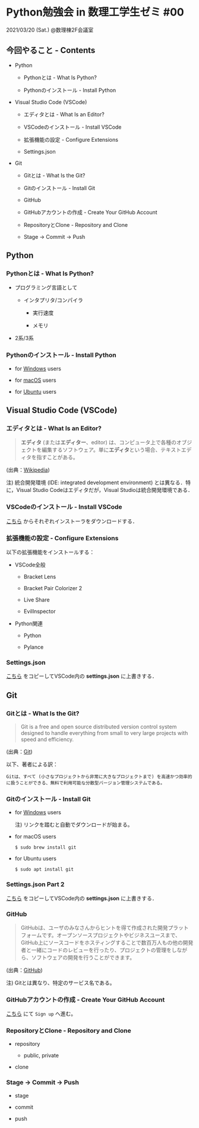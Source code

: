 # Python勉強会 in 数理工学生ゼミ #00

2021/03/20 (Sat.) @数理棟2F会議室

## 今回やること - Contents

- Python

  - Pythonとは - What Is Python?

  - Pythonのインストール - Install Python

- Visual Studio Code (VSCode)

  - エディタとは - What Is an Editor?

  - VSCodeのインストール - Install VSCode

  - 拡張機能の設定 - Configure Extensions

  - Settings.json

- Git

  - Gitとは - What Is the Git?

  - Gitのインストール - Install Git

  - GitHub

  - GitHubアカウントの作成 - Create Your GitHub Account

  - RepositoryとClone - Repository and Clone

  - Stage -> Commit -> Push

## Python

### Pythonとは - What Is Python?

- プログラミング言語として

  - インタプリタ/コンパイラ

    - 実行速度

    - メモリ

- 2系/3系

### Pythonのインストール - Install Python

- for [Windows](https://www.python.jp/install/windows/install.html) users

- for [macOS](https://www.python.jp/install/macos/index.html) users

- for [Ubuntu](https://qiita.com/rhene/items/ff11c7850a9a7617c50f) users

## Visual Studio Code (VSCode)

### エディタとは - What Is an Editor?

> **エディタ** (または**エディター**、editor) は、コンピュータ上で各種のオブジェクトを編集するソフトウェア。単に**エディタ**という場合、テキストエディタを指すことがある。

(出典：[Wikipedia](https://ja.wikipedia.org/wiki/%E3%82%A8%E3%83%87%E3%82%A3%E3%82%BF))

注) 統合開発環境 (IDE: integrated development environment) とは異なる．特に，Visual Studio Codeはエディタだが，Visual Studioは統合開発環境である．

### VSCodeのインストール - Install VSCode

[こちら](https://code.visualstudio.com/download) からそれぞれインストーラをダウンロードする．

### 拡張機能の設定 - Configure Extensions

以下の拡張機能をインストールする：

- VSCode全般

  - Bracket Lens

  - Bracket Pair Colorizer 2

  - Live Share

  - EvilInspector

- Python関連

  - Python

  - Pylance

### Settings.json

[こちら](https://github.com/fumiyanll23/PythonLearning/blob/main/00/settings.json) をコピーしてVSCode内の **settings.json** に上書きする．

## Git

### Gitとは - What Is the Git?

> Git is a free and open source distributed version control system designed to handle everything from small to very large projects with speed and efficiency.

(出典：[Git](https://git-scm.com/))

以下、著者による訳：

`Gitは、すべて (小さなプロジェクトから非常に大きなプロジェクトまで) を高速かつ効率的に扱うことができる、無料で利用可能な分散型バージョン管理システムである。`

### Gitのインストール - Install Git

- for [Windows](https://git-scm.com/download/win) users

  注) リンクを踏むと自動でダウンロードが始まる。

- for macOS users

  ```terminal
  $ sudo brew install git
  ```

- for Ubuntu users

  ```terminal
  $ sudo apt install git
  ```

### Settings.json Part 2

[こちら](https://github.com/fumiyanll23/PythonLearning/blob/main/00/settings_git.json) をコピーしてVSCode内の **settings.json** に上書きする．

### GitHub

> GitHubは、ユーザのみなさんからヒントを得て作成された開発プラットフォームです。オープンソースプロジェクトやビジネスユースまで、GitHub上にソースコードをホスティングすることで数百万人もの他の開発者と一緒にコードのレビューを行ったり、プロジェクトの管理をしながら、ソフトウェアの開発を行うことができます。

(出典：[GitHub](https://github.co.jp/))

注) Gitとは異なり、特定のサービス名である。

### GitHubアカウントの作成 - Create Your GitHub Account

[こちら](https://github.com) にて `Sign up` へ進む。

### RepositoryとClone - Repository and Clone

- repository

  - public, private

- clone

### Stage -> Commit -> Push

- stage

- commit

- push
